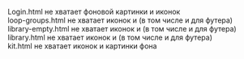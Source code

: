 Login.html не хватает фоновой картинки и иконок<br>
loop-groups.html не хватает иконок и (в том числе и для футера)<br>
library-empty.html не хватает иконок и (в том числе и для футера)<br>
library.html не хватает иконок и (в том числе и для футера)<br>
kit.html не хватает иконок и картинки фона   
